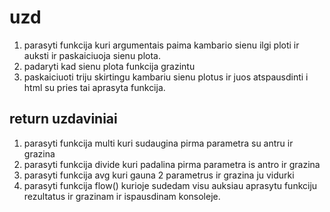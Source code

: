 # uzd

1. parasyti funkcija kuri argumentais paima kambario sienu ilgi ploti ir auksti
ir paskaiciuoja sienu plota.
2. padaryti kad sienu plota funkcija grazintu
3. paskaiciuoti triju skirtingu kambariu sienu plotus ir juos atspausdinti i html su pries tai aprasyta funkcija.



## return uzdaviniai

1. parasyti funkcija multi kuri sudaugina pirma parametra su antru ir grazina 
2. parasyti funkcija divide kuri padalina pirma parametra is antro ir grazina 
3. parasyti funkcija avg kuri gauna 2 parametrus ir grazina ju vidurki
4. parasyti funkcija flow() kurioje sudedam visu auksiau aprasytu funkciju rezultatus ir grazinam ir ispausdinam konsoleje.  